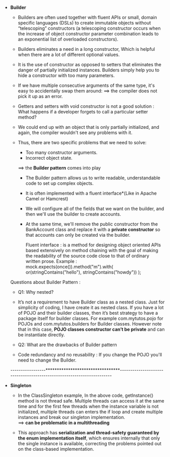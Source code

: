 * **Builder**   

    - Builders are often used together with fluent APIs or small, domain specific languages (DSLs) 
    to create immutable objects without “telescoping” constructors (a telescoping constructor occurs when the 
    increase of object constructor parameter combination leads to an exponential list of overloaded constructors). 

    - Builders eliminates a need in a long constructor, Which is helpful when there are a lot 
    of different optional values.
    
     - It is the use of constructor as opposed to setters that eliminates the danger of partially initialized instances. 
    Builders simply help you to hide a constructor with too many parameters.
    
    - If we have multiple consecutive arguments of the same type, it's easy to accidentally swap them around:
        ==> the compiler does not pick it up as an error.
        
    - Getters and setters with void constructor is not a good solution : What happens if a developer forgets to call a 
    particular setter method? 
    
    - We could end up with an object that is only partially initialized, and again, the compiler wouldn't see any problems with it.
     
     - Thus, there are two specific problems that we need to solve:
     
        * Too many constructor arguments.
        * Incorrect object state.    
        
        ==> the **Builder pattern** comes into play
        
        - The Builder pattern allows us to write readable, understandable code to set up complex objects. 
        - It is often implemented with a fluent interface*(Like in Apache Camel or Hamcrest)
        - We will configure all of the fields that we want on the builder, and then we'll use the builder to create accounts. 
        - At the same time, we'll remove the public constructor from the BankAccount class and replace 
        it with a **private constructor** so that accounts can only be created via the builder.
        
        
            Fluent interface : 
            is a method for designing object oriented APIs based extensively on method chaining with the goal of making the 
            readability of the source code close to that of ordinary written prose.
            Example :     
            mock.expects(once()).method("m").with( or(stringContains("hello"),
                                                      stringContains("howdy")) );
                                                      
  Questions about Builder Pattern : 
  
  - Q1: Why nested?
  
  - It’s not a requirement to have Builder class as a nested class. 
  Just for simplicity of coding, I have create it as nested class. 
  If you have a lot of POJO and their builder classes, then it’s best strategy to have a package itself for builder classes. 
  For example com.mytutos.pojo for POJOs and com.mytutos.builders for Builder classes. 
  However note that in this case, **POJO classes constructor can’t be private** and can be 
  instantiate directly.       
  
  
  - Q2: What are the drawbacks of Builder pattern
  
  - Code redundancy and no reusability : If you change the POJO you'll need to change the Builder.                              
                                                      
   -----------------*********************************----------------------------------------------------------------------   
                                                   
* **Singleton**

    - In the ClassSingleton example, In the above code, getInstance() method is not thread safe. 
     Multiple threads can access it at the same time and for the first few threads when the instance variable is not initialized, 
     multiple threads can enters the if loop and create multiple instances and break our singleton implementation.        
     ==> **can be problematic in a multithreading**  
     
    - This approach has **serialization and thread-safety guaranteed by the enum implementation itself**, which ensures 
    internally that only the single instance is available, correcting the problems pointed out on the class-based implementation.                                           